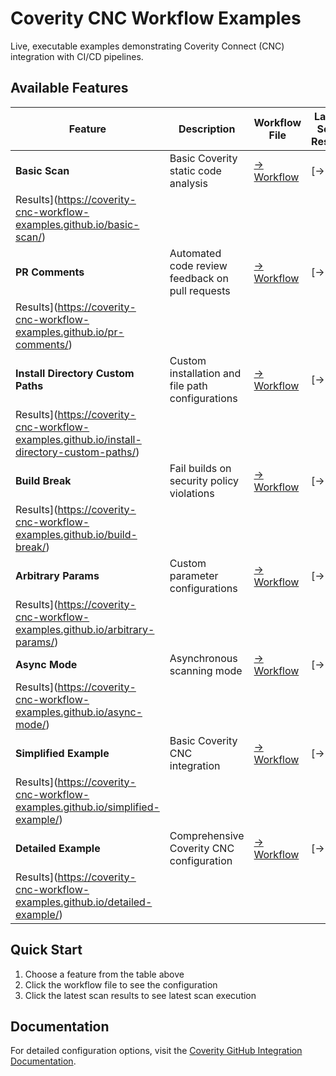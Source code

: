 # Coverity CNC Workflow Examples                                                                                                                                                                                                                  
                                                                                                                                                                                                                                         
Live, executable examples demonstrating Coverity Connect (CNC) integration with CI/CD pipelines.                                                                                                                                         
                                                                                                                                                                                                                                         
## Available Features                                                                                                                                                                                                                    
                                                                                                                                                                                                                                         
| Feature | Description | Workflow File | Latest Scan Results |                                                                                                                                                                          
|---------|-------------|---------------|---------------------|                                                                                                                                                                          
| **Basic Scan** | Basic Coverity static code analysis | [→ Workflow](https://github.com/coverity-cnc-workflow-examples/basic-scan/blob/main/.github/workflows/nodejs-npm.yml) | [→                                                      
Results](https://coverity-cnc-workflow-examples.github.io/basic-scan/) |                                                                                                                                                                 
| **PR Comments** | Automated code review feedback on pull requests | [→ Workflow](https://github.com/coverity-cnc-workflow-examples/pr-comments/blob/main/.github/workflows/nodejs-npm.yml) | [→                                        
Results](https://coverity-cnc-workflow-examples.github.io/pr-comments/) |                                                                                                                                                                
| **Install Directory Custom Paths** | Custom installation and file path configurations | [→ Workflow](https://github.com/coverity-cnc-workflow-examples/install-directory-custom-paths/blob/main/.github/workflows/nodejs-npm.yml) | [→ 
Results](https://coverity-cnc-workflow-examples.github.io/install-directory-custom-paths/) |                                                                                                                                             
| **Build Break** | Fail builds on security policy violations | [→ Workflow](https://github.com/coverity-cnc-workflow-examples/build-break/blob/main/.github/workflows/nodejs-npm.yml) | [→                                              
Results](https://coverity-cnc-workflow-examples.github.io/build-break/) |                                                                                                                                                                
| **Arbitrary Params** | Custom parameter configurations | [→ Workflow](https://github.com/coverity-cnc-workflow-examples/arbitrary-params/blob/main/.github/workflows/nodejs-npm.yml) | [→                                              
Results](https://coverity-cnc-workflow-examples.github.io/arbitrary-params/) |                                                                                                                                                           
| **Async Mode** | Asynchronous scanning mode | [→ Workflow](https://github.com/coverity-cnc-workflow-examples/async-mode/blob/main/.github/workflows/nodejs-npm.yml) | [→                                                               
Results](https://coverity-cnc-workflow-examples.github.io/async-mode/) |                                                                                                                                                                 
| **Simplified Example** | Basic Coverity CNC integration | [→ Workflow](https://github.com/coverity-cnc-workflow-examples/simplified-example/blob/main/.github/workflows/nodejs-npm.yml) | [→                                           
Results](https://coverity-cnc-workflow-examples.github.io/simplified-example/) |                                                                                                                                                         
| **Detailed Example** | Comprehensive Coverity CNC configuration | [→ Workflow](https://github.com/coverity-cnc-workflow-examples/detailed-example/blob/main/.github/workflows/nodejs-npm.yml) | [→                                     
Results](https://coverity-cnc-workflow-examples.github.io/detailed-example/) |                                                                                                                                                           
                                                                                                                                                                                                                                         
## Quick Start                                                                                                                                                                                                                           
                                                                                                                                                                                                                                         
1. Choose a feature from the table above                                                                                                                                                                                                 
2. Click the workflow file to see the configuration                                                                                                                                                                                      
3. Click the latest scan results to see latest scan execution                                                                                                                                                                                               
                                                                                                                                                                                                                                         
## Documentation                                                                                                                                                                                                                         
                                                                                                                                                                                                                                         
For detailed configuration options, visit the [Coverity GitHub Integration Documentation](https://documentation.blackduck.com/category/cicd_integrations). 
